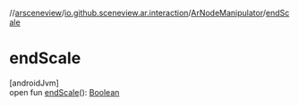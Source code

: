 //[arsceneview](../../../index.md)/[io.github.sceneview.ar.interaction](../index.md)/[ArNodeManipulator](index.md)/[endScale](end-scale.md)

# endScale

[androidJvm]\
open fun [endScale](end-scale.md)(): [Boolean](https://kotlinlang.org/api/latest/jvm/stdlib/kotlin/-boolean/index.html)
